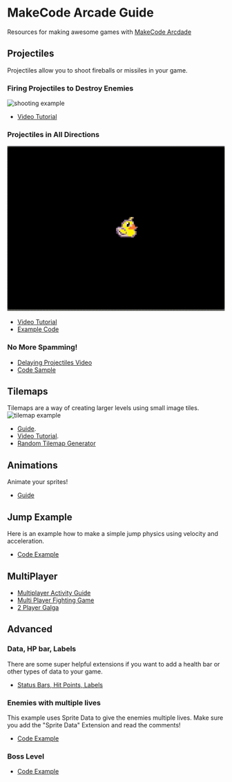 # MakeCode Arcade Guide
Resources for making awesome games with [MakeCode Arcdade](https://arcade.makecode.com/)

## Projectiles
Projectiles allow you to shoot fireballs or missiles in your game.

### Firing Projectiles to Destroy Enemies
![shooting example](imgs/projectiles.gif)
- [Video Tutorial](https://youtu.be/8U64KW0Brz0)

### Projectiles in All Directions
![shooting example](imgs/moveshoot.gif)
- [Video Tutorial](https://www.youtube.com/watch?v=uKa__AExuao&t=762s)
- [Example Code](https://arcade.makecode.com/S97473-84006-57536-03114)

### No More Spamming!

- [Delaying Projectiles Video](https://youtu.be/_mvZLLS-sjI)
- [Code Sample](https://arcade.makecode.com/S47973-66673-80358-23616)

## Tilemaps
Tilemaps are a way of creating larger levels using small image tiles. 
![tilemap example](imgs/tilemap.gif)

- [Guide](https://arcade.makecode.com/courses/csintro2/tilemap/intro). 
- [Video Tutorial](https://www.youtube.com/watch?v=_CLXzIrAGbk).
- [Random Tilemap Generator](https://arcade.makecode.com/S62817-26561-79871-75038)
 
## Animations
Animate your sprites!
- [Guide](https://learn.adafruit.com/makecode-arcade-pixel-animation/create-sprite-animation-in-makecade)

## Jump Example
Here is an example how to make a simple jump physics using velocity and acceleration.
- [Code Example](https://arcade.makecode.com/S81924-85073-02151-45494)

## MultiPlayer
- [Multiplayer Activity Guide](https://arcade.makecode.com/courses/csintro2/logic/multiplayer)
- [Multi Player Fighting Game](https://www.instructables.com/MultiplayerFighting-on-GameGo-With-Makecode-Arcade/)
- [2 Player Galga](https://www.youtube.com/watch?v=AyvYTKc15pw)

## Advanced
### Data, HP bar, Labels
There are some super helpful extensions if you want to add a health bar or other types of data to your game.
- [Status Bars, Hit Points, Labels](https://medium.com/kikis-corner/lives-647acce42ca8)

### Enemies with multiple lives
This example uses Sprite Data to give the enemies multiple lives. Make sure you add the "Sprite Data" Extension and read the comments!
- [Code Example](https://arcade.makecode.com/S18517-52136-18867-25085)

### Boss Level
- [Code Example](https://arcade.makecode.com/S44254-20746-26366-31278)
